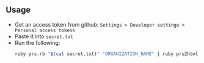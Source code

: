 ## Usage

- Get an access token from github: `Settings > Developer settings > Personal access tokens`
- Paste it into `secret.txt`
- Run the following:
  ```bash
  ruby prs.rb "$(cat secret.txt)" "ORGANIZATION_NAME" | ruby prs2html.rb > prs.html
  ```
